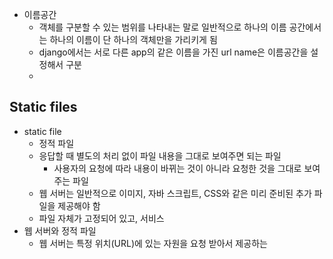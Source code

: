 - 이름공간
  - 객체를 구분할 수 있는 범위를 나타내는 말로 일반적으로 하나의 이름 공간에서는 하나의 이름이 단 하나의 객체만을 가리키게 됨
  - django에서는 서로 다른 app의 같은 이름을 가진 url name은 이름공간을 설정해서 구분
  - 

## Static files

- static file
  - 정적 파일
  - 응답할 때 별도의 처리 없이 파일 내용을 그대로 보여주면 되는 파일
    - 사용자의 요청에 따라 내용이 바뀌는 것이 아니라 요청한 것을 그대로 보여주는 파일
  - 웹 서버는 일반적으로 이미지, 자바 스크립트, CSS와 같은 미리 준비된 추가 파일을 제공해야 함
  - 파일 자체가 고정되어 있고, 서비스
- 웹 서버와 정적 파일
  - 웹 서버는 특정 위치(URL)에 있는 자원을 요청 받아서 제공하는
